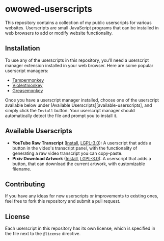 # owowed-userscripts

This repository contains a collection of my public userscripts for various websites. Userscripts are small JavaScript programs that can be installed in web browsers to add or modify website functionality.

## Installation

To use any of the userscripts in this repository, you'll need a userscript manager extension installed in your web browser. Here are some popular userscript managers:
- [Tampermonkey](https://www.tampermonkey.net/)
- [Violentmonkey](https://violentmonkey.github.io/)
- [Greasemonkey](https://www.greasespot.net/)

Once you have a userscript manager installed, choose one of the userscript available below under [Available Userscripts][available-userscripts], and simply click the `Install` button. Your userscript manager should automatically detect the file and prompt you to install it.

## Available Userscripts

- **YouTube Raw Transcript** ([Install][ytrt-install], [LGPL-3.0][LGPL3]): A userscript that adds a button in the video's transcript panel, with the functionality of generating a raw video transcript you can copy-paste.
- **Pixiv Download Artwork** ([Install][pda-install], [LGPL-3.0][LGPL3]): A userscript that adds a button, that can download the current artwork, with customizable filename.

[LGPL3]: https://github.com/owowed/owowed-userscripts/raw/main/LICENSE.LGPL-3.txt
[ytrt-install]: https://github.com/owowed/owowed-userscripts/raw/main/youtube-raw-transcript.user.js
[pda-install]: https://github.com/owowed/owowed-userscripts/raw/main/pixiv-download-artwork.user.js

## Contributing

If you have any ideas for new userscripts or improvements to existing ones, feel free to fork this repository and submit a pull request.

## License

Each userscript in this repository has its own license, which is specified in the file next to the `@license` directive.

